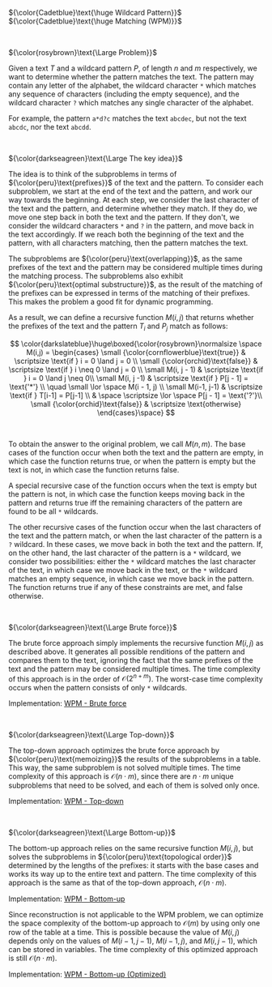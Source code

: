 ${\color{Cadetblue}\text{\huge Wildcard Pattern}}$  
${\color{Cadetblue}\text{\huge Matching (WPM)}}$

<br />

${\color{rosybrown}\text{\Large Problem}}$

Given a text $T$ and a wildcard pattern $P$, of length $n$ and $m$ respectively, we want to determine whether the pattern matches the text. The pattern may contain any letter of the alphabet, the wildcard character `*` which matches any sequence of characters (including the empty sequence), and the wildcard character `?` which matches any single character of the alphabet.

For example, the pattern `a*d?c` matches the text `abcdec`, but not the text `abcdc`, nor the text `abcdd`.

<br />

${\color{darkseagreen}\text{\Large The key idea}}$

The idea is to think of the subproblems in terms of ${\color{peru}\text{prefixes}}$ of the text and the pattern. To consider each subproblem, we start at the end of the text and the pattern, and work our way towards the beginning. At each step, we consider the last character of the text and the pattern, and determine whether they match. If they do, we move one step back in both the text and the pattern. If they don't, we consider the wildcard characters `*` and `?` in the pattern, and move back in the text accordingly. If we reach both the beginning of the text and the pattern, with all characters matching, then the pattern matches the text.

The subproblems are ${\color{peru}\text{overlapping}}$, as the same prefixes of the text and the pattern may be considered multiple times during the matching process. The subproblems also exhibit ${\color{peru}\text{optimal substructure}}$, as the result of the matching of the prefixes can be expressed in terms of the matching of their prefixes. This makes the problem a good fit for dynamic programming.

As a result, we can define a recursive function $M(i, j)$ that returns whether the prefixes of the text and the pattern $T_i$ and $P_j$ match as follows:  

$$
\color{darkslateblue}\huge\boxed{\color{rosybrown}\normalsize \space
M(i,j) = \begin{cases}
\small {\color{cornflowerblue}\text{true}} & \scriptsize \text{if } i =  0 \land j = 0 \\
\small {\color{orchid}\text{false}} & \scriptsize \text{if } i \neq 0 \land j = 0  \\
\small M(i, j - 1) & \scriptsize \text{if } i = 0 \land j \neq 0\\
\small M(i, j -1)  & \scriptsize \text{if } P[j - 1] =  \text{'*'} \\
\quad \small \lor \space M(i - 1, j) \\
\small M(i-1, j-1) & \scriptsize \text{if } T[i-1] = P[j-1] \\
& \space \scriptsize \lor \space P[j - 1] =  \text{'?'}\\
\small {\color{orchid}\text{false}} & \scriptsize \text{otherwise}
\end{cases}\space}
$$

<br />

To obtain the answer to the original problem, we call $M(n, m)$. The base cases of the function occur when both the text and the pattern are empty, in which case the function returns true, or when the pattern is empty but the text is not, in which case the function returns false.  

A special recursive case of the function occurs when the text is empty but the pattern is not, in which case the function keeps moving back in the pattern and returns true iff the remaining characters of the pattern are found to be all `*` wildcards.

The other recursive cases of the function occur when the last characters of the text and the pattern match, or when the last character of the pattern is a `?` wildcard. In these cases, we move back in both the text and the pattern. If, on the other hand, the last character of the pattern is a `*` wildcard, we consider two possibilities: either the `*` wildcard matches the last character of the text, in which case we move back in the text, or the `*` wildcard matches an empty sequence, in which case we move back in the pattern. The function returns true if any of these constraints are met, and false otherwise.  

<br />

${\color{darkseagreen}\text{\Large Brute force}}$

The brute force approach simply implements the recursive function $M(i, j)$ as described above. It generates all possible renditions of the pattern and compares them to the text, ignoring the fact that the same prefixes of the text and the pattern may be considered multiple times. The time complexity of this approach is in the order of $\mathcal{O}(2^{n+m})$. The worst-case time complexity occurs when the pattern consists of only `*` wildcards.  

Implementation: [WPM - Brute force](https://github.com/pl3onasm/CLRS/blob/main/algorithms/dynamic-programming/wd-matching/wpm-1.c)  

<br />

${\color{darkseagreen}\text{\Large Top-down}}$

The top-down approach optimizes the brute force approach by ${\color{peru}\text{memoizing}}$ the results of the subproblems in a table. This way, the same subproblem is not solved multiple times. The time complexity of this approach is $\mathcal{O}(n \cdot m)$, since there are $n \cdot m$ unique subproblems that need to be solved, and each of them is solved only once.

Implementation: [WPM - Top-down](https://github.com/pl3onasm/CLRS/blob/main/algorithms/dynamic-programming/wd-matching/wpm-2.c)  

<br />

${\color{darkseagreen}\text{\Large Bottom-up}}$

The bottom-up approach relies on the same recursive function $M(i, j)$, but solves the subproblems in ${\color{peru}\text{topological order}}$ determined by the lengths of the prefixes: it starts with the base cases and works its way up to the entire text and pattern. The time complexity of this approach is the same as that of the top-down approach, $\mathcal{O}(n \cdot m)$.

Implementation: [WPM - Bottom-up](https://github.com/pl3onasm/CLRS/blob/main/algorithms/dynamic-programming/wd-matching/wpm-3.c)  

Since reconstruction is not applicable to the WPM problem, we can optimize the space complexity of the bottom-up approach to $\mathcal{O}(m)$ by using only one row of the table at a time. This is possible because the value of $M(i, j)$ depends only on the values of $M(i-1, j-1)$, $M(i-1, j)$, and $M(i, j-1)$, which can be stored in variables. The time complexity of this optimized approach is still $\mathcal{O}(n \cdot m)$.

Implementation: [WPM - Bottom-up (Optimized)](https://github.com/pl3onasm/CLRS/blob/main/algorithms/dynamic-programming/wd-matching/wpm-4.c)  
